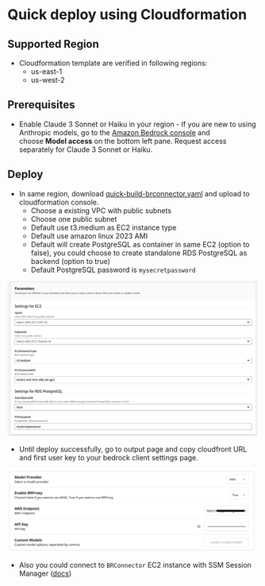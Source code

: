 # Quick deploy using Cloudformation

## Supported Region
- Cloudformation template are verified in following regions:
    - us-east-1
    - us-west-2

## Prerequisites
- Enable Claude 3 Sonnet or Haiku in your region - If you are new to using Anthropic models, go to the [Amazon Bedrock console](https://console.aws.amazon.com/bedrock/) and choose **Model access** on the bottom left pane. Request access separately for Claude 3 Sonnet or Haiku.

## Deploy
- In same region, download [quick-build-brconnector.yaml](quick-build-brconnector.yaml) and upload to cloudformation console.
    - Choose a existing VPC with public subnets
    - Choose one public subnet
    - Default use t3.medium as EC2 instance type
    - Default use amazon linux 2023 AMI
    - Default will create PostgreSQL as container in same EC2 (option to false), you could choose to create standalone RDS PostgreSQL as backend (option to true)
    - Default PostgreSQL password is `mysecretpassword`

![IMG-quick-build-brconnector-on-ec2-2.png](IMG-quick-build-brconnector-on-ec2-2.png)

- Until deploy successfully, go to output page and copy cloudfront URL and first user key to your bedrock client settings page.

![IMG-quick-build-brconnector-on-ec2-1.png](IMG-quick-build-brconnector-on-ec2-1.png)

- Also you could connect to `BRConnector` EC2 instance with SSM Session Manager ([docs](https://docs.aws.amazon.com/systems-manager/latest/userguide/session-manager-working-with-sessions-start.html#start-ec2-console))


